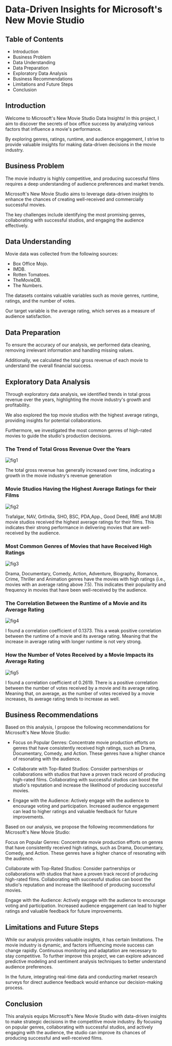 # Data-Driven Insights for Microsoft's New Movie Studio

## Table of Contents

* Introduction
* Business Problem
* Data Understanding
* Data Preparation
* Exploratory Data Analysis
* Business Recommendations
* Limitations and Future Steps
* Conclusion

## Introduction

Welcome to Microsoft's New Movie Studio Data Insights! In this project, I aim to discover the secrets of box office success by analyzing various factors that influence a movie's performance. 

By exploring genres, ratings, runtime, and audience engagement, I strive to provide valuable insights for making data-driven decisions in the movie industry.

## Business Problem

The movie industry is highly competitive, and producing successful films requires a deep understanding of audience preferences and market trends. 

Microsoft's New Movie Studio aims to leverage data-driven insights to enhance the chances of creating well-received and commercially successful movies. 

The key challenges include identifying the most promising genres, collaborating with successful studios, and engaging the audience effectively.

## Data Understanding

Movie data was collected from the following sources:

* Box Office Mojo.
* IMDB.
* Rotten Tomatoes.
* TheMovieDB.
* The Numbers.

The datasets contains valuable variables such as movie genres, runtime, ratings, and the number of votes. 

Our target variable is the average rating, which serves as a measure of audience satisfaction.

## Data Preparation

To ensure the accuracy of our analysis, we performed data cleaning, removing irrelevant information and handling missing values. 

Additionally, we calculated the total gross revenue of each movie to understand the overall financial success.

## Exploratory Data Analysis

Through exploratory data analysis, we identified trends in total gross revenue over the years, highlighting the movie industry's growth and profitability. 

We also explored the top movie studios with the highest average ratings, providing insights for potential collaborations. 

Furthermore, we investigated the most common genres of high-rated movies to guide the studio's production decisions.

### The Trend of Total Gross Revenue Over the Years

![fig1](https://github.com/Rodondi/dsc-phase-1-project/assets/133044105/534c76da-619a-4d85-a382-daffc108b120)

The total gross revenue has generally increased over time, indicating a growth in the movie industry's revenue generation

### Movie Studios Having the Highest Average Ratings for their Films

![fig2](https://github.com/Rodondi/dsc-phase-1-project/assets/133044105/00d6deb8-aeb3-4c85-bf6a-5e611a9eec5f)

Trafalgar, NAV, GrtIndia, SHO, BSC, PDA,App., Good Deed, RME and MUBI movie studios received the highest average ratings for their films. This indicates their strong performance in delivering movies that are well-received by the audience.

### Most Common Genres of Movies that have Received High Ratings

![fig3](https://github.com/Rodondi/dsc-phase-1-project/assets/133044105/d109ecaa-9039-40a0-897e-82fbd4ce6e92)

Drama, Documentary, Comedy, Action, Adventure, Biography, Romance, Crime, Thriller and Animation genres have the movies with high ratings (i.e., movies with an average rating above 7.5). 
This indicates their popularity and frequency in movies that have been well-received by the audience.

### The Correlation Between the Runtime of a Movie and its Average Rating

![fig4](https://github.com/Rodondi/dsc-phase-1-project/assets/133044105/a4d09d51-2073-448c-9eb7-2d12a238d116)

I found a correlation coefficient of 0.1373. This a weak positive correlation between the runtime of a movie and its average rating.
Meaning that the increase in average rating with longer runtime is not very strong.

### How the Number of Votes Received by a Movie Impacts its Average Rating

![fig5](https://github.com/Rodondi/dsc-phase-1-project/assets/133044105/bcfa2e13-d342-4914-97ca-792dd5a92597)

I found a correlation coefficient of 0.2619. There is a positive correlation between the number of votes received by a movie and its average rating.
Meaning that, on average, as the number of votes received by a movie increases, its average rating tends to increase as well.

## Business Recommendations

Based on this analysis, I propose the following recommendations for Microsoft's New Movie Studio:
* Focus on Popular Genres: Concentrate movie production efforts on genres that have consistently received high ratings, such as Drama, Documentary, Comedy, and Action. These genres have a higher chance of resonating with the audience.

* Collaborate with Top-Rated Studios: Consider partnerships or collaborations with studios that have a proven track record of producing high-rated films. Collaborating with successful studios can boost the studio's reputation and increase the likelihood of producing successful movies.
* Engage with the Audience: Actively engage with the audience to encourage voting and participation. Increased audience engagement can lead to higher ratings and valuable feedback for future improvements.

Based on our analysis, we propose the following recommendations for Microsoft's New Movie Studio:

Focus on Popular Genres: Concentrate movie production efforts on genres that have consistently received high ratings, such as Drama, Documentary, Comedy, and Action. These genres have a higher chance of resonating with the audience.

Collaborate with Top-Rated Studios: Consider partnerships or collaborations with studios that have a proven track record of producing high-rated films. Collaborating with successful studios can boost the studio's reputation and increase the likelihood of producing successful movies.

Engage with the Audience: Actively engage with the audience to encourage voting and participation. Increased audience engagement can lead to higher ratings and valuable feedback for future improvements.

## Limitations and Future Steps

While our analysis provides valuable insights, it has certain limitations. The movie industry is dynamic, and factors influencing movie success can change rapidly. Continuous monitoring and adaptation are necessary to stay competitive. To further improve this project, we can explore advanced predictive modeling and sentiment analysis techniques to better understand audience preferences.

In the future, integrating real-time data and conducting market research surveys for direct audience feedback would enhance our decision-making process.

## Conclusion

This analysis equips Microsoft's New Movie Studio with data-driven insights to make strategic decisions in the competitive movie industry. By focusing on popular genres, collaborating with successful studios, and actively engaging with the audience, the studio can improve its chances of producing successful and well-received films.
